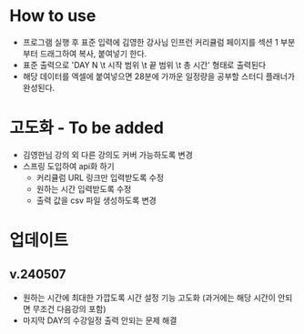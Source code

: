 # How to use
- 프로그램 실행 후 표준 입력에 김영한 강사님 인프런 커리큘럼 페이지를 섹션 1 부분부터 드래그하여 복사, 붙여넣기 한다.
- 표준 출력으로 'DAY N \t 시작 범위 \t 끝 범위 \t 총 시간' 형태로 출력된다
- 해당 데이터를 엑셀에 붙여넣으면 28분에 가까운 일정량을 공부할 스터디 플래너가 완성된다.
    
# 고도화 - To be added
- 김영한님 강의 외 다른 강의도 커버 가능하도록 변경
- 스프링 도입하여 api화 하기
  - 커리큘럼 URL 링크만 입력받도록 수정
  - 원하는 시간 입력받도록 수정
  - 출력 값을 csv 파일 생성하도록 변경

# 업데이트

## v.240507
- 원하는 시간에 최대한 가깝도록 시간 설정 기능 고도화 (과거에는 해당 시간이 안되면 무조건 다음강의 포함)
- 마지막 DAY의 수강일정 출력 안되는 문제 해결
